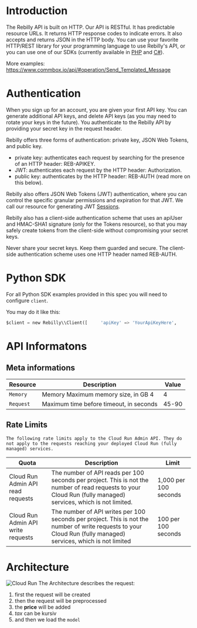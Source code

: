 # Introduction

The Rebilly API is built on HTTP.  Our API is RESTful.  It has predictable resource URLs.  It returns HTTP response codes to indicate errors.  It also accepts and returns JSON in the HTTP body.  You can use your favorite HTTP/REST library for your programming language to use Rebilly's API, or you can use one of our SDKs (currently available in [PHP](https://github.com/Rebilly/rebilly-php) and [C#](https://github.com/Rebilly/rebilly-dotnet-client)).

More examples: https://www.commbox.io/api/#operation/Send_Templated_Message

# Authentication

When you sign up for an account, you are given your first API key. You can generate additional API keys, and delete API keys (as you may need to rotate your keys in the future). You authenticate to the Rebilly API by providing your secret key in the request header.


Rebilly offers three forms of authentication:  private key, JSON Web Tokens, and public key.
- private key: authenticates each request by searching for the presence of an HTTP header: REB-APIKEY.
- JWT: authenticates each request by the HTTP header: Authorization.
- public key: authenticates by the HTTP header: REB-AUTH (read more on this below). 

Rebilly also offers JSON Web Tokens (JWT) authentication, where you can control the specific granular permissions and expiration for that JWT.  We call our resource for generating JWT [Sessions](#tag/Sessions).

Rebilly also has a client-side authentication scheme that uses an apiUser and HMAC-SHA1 signature (only for the Tokens resource), so that you may safely create tokens from the client-side without compromising your secret keys.

Never share your secret keys. Keep them guarded and secure. The client-side authentication scheme uses one HTTP header named REB-AUTH.
#  Python SDK

For all Python SDK examples provided in this spec you will need to configure `client`.

You may do it like this:

```python
$client = new Rebilly\\Client([     'apiKey' => 'YourApiKeyHere',     'baseUrl' => 'https://api.rebilly.com', ]);
```

# API Informatons

## Meta informations
| Resource  | Description                             | Value |
|-----------|-----------------------------------------|-------|
| `Memory`  | Memory Maximum memory size, in GB 4     | 4     |
| `Request` | Maximum time before timeout, in seconds | 45-90 |

## Rate Limits
    The following rate limits apply to the Cloud Run Admin API. They do not apply to the requests reaching your deployed Cloud Run (fully managed) services.

| Quota                              | Description                                                                                                                                                     | Limit                 |
| ------------------------------------|-----------------------------------------------------------------------------------------------------------------------------------------------------------------|-----------------------|
| Cloud Run Admin API read requests  | The number of API reads per 100 seconds per project. This is not the number of read requests to your Cloud Run (fully managed) services, which is not limited.  | 1,000 per 100 seconds |
| Cloud Run Admin API write requests | The number of API writes per 100 seconds per project. This is not the number of write requests to your Cloud Run (fully managed) services, which is not limited | 100 per 100 seconds   |

# Architecture
![Cloud Run](https://miro.medium.com/max/2664/1*SFaD-r603Zp8Vhrq39lQjA.png)
The Architecture describes the request:
1. first the request will be created
2. then the request will be preprocessed
3. the **price** will be added
4. _tax_ can be kursiv
5. and then we load the `model`
